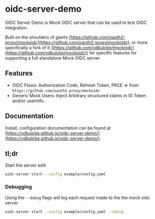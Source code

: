 # oidc-server-demo

OIDC Server Demo is Mock OIDC server that can be used to test OIDC integration. 

Built on the shoulders of giants [https://github.com/oauth2-proxy/mockoidc](https://github.com/oauth2-proxy/mockoidc), or more specifically a fork of it ([https://github.com/vdbulcke/mockoidc](https://github.com/vdbulcke/mockoidc)) for specific features for supporting a full standalone Mock OIDC server.




## Features

* OIDC Flows: Authorization Code, Refresh Token, PKCE => from `https://github.com/oauth2-proxy/mockoidc` 
* Generic Mock Users: Inject Arbitrary structured claims in ID Token and/or userinfo.

## Documentation

Install, configuration documentation can be found at [https://vdbulcke.github.io/oidc-server-demo/](https://vdbulcke.github.io/oidc-server-demo/).

## tl;dr

Start the server with
```bash
oidc-server start --config example/config.yaml
```

### Debugging

Using the `--debug` flags will log each request made to the the mock oidc server

```bash
oidc-server start --config example/config.yaml --debug
```
